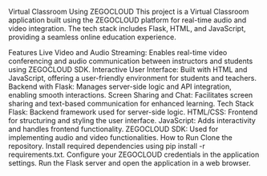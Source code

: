 Virtual Classroom Using ZEGOCLOUD
This project is a Virtual Classroom application built using the ZEGOCLOUD platform for real-time audio and video integration. The tech stack includes Flask, HTML, and JavaScript, providing a seamless online education experience.

Features
Live Video and Audio Streaming: Enables real-time video conferencing and audio communication between instructors and students using ZEGOCLOUD SDK.
Interactive User Interface: Built with HTML and JavaScript, offering a user-friendly environment for students and teachers.
Backend with Flask: Manages server-side logic and API integration, enabling smooth interactions.
Screen Sharing and Chat: Facilitates screen sharing and text-based communication for enhanced learning.
Tech Stack
Flask: Backend framework used for server-side logic.
HTML/CSS: Frontend for structuring and styling the user interface.
JavaScript: Adds interactivity and handles frontend functionality.
ZEGOCLOUD SDK: Used for implementing audio and video functionalities.
How to Run
Clone the repository.
Install required dependencies using pip install -r requirements.txt.
Configure your ZEGOCLOUD credentials in the application settings.
Run the Flask server and open the application in a web browser. 
